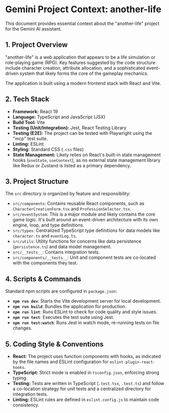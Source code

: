 # Gemini Project Context: another-life

This document provides essential context about the "another-life" project for the Gemini AI assistant.

## 1. Project Overview

"another-life" is a web application that appears to be a life simulation or role-playing game (RPG). Key features suggested by the code structure include character creation, attribute allocation, and a sophisticated event-driven system that likely forms the core of the gameplay mechanics.

The application is built using a modern frontend stack with React and Vite.

## 2. Tech Stack

- **Framework:** React 19
- **Language:** TypeScript and JavaScript (JSX)
- **Build Tool:** Vite
- **Testing (Unit/Integration):** Jest, React Testing Library
- **Testing (E2E):** The project can be tested with Playwright using the "mcp" test suite.
- **Linting:** ESLint
- **Styling:** Standard CSS (`.css` files)
- **State Management:** Likely relies on React's built-in state management hooks (`useState`, `useContext`), as no external state management library like Redux or Zustand is listed as a primary dependency.

## 3. Project Structure

The `src` directory is organized by feature and responsibility:

- `src/components`: Contains reusable React components, such as `CharacterCreationForm.tsx` and `ProfessionSelector.tsx`.
- `src/eventSystem`: This is a major module and likely contains the core game logic. It's built around an event-driven architecture with its own engine, loop, and type definitions.
- `src/types`: Centralized TypeScript type definitions for data models like `character.ts` and `eventLog.ts`.
- `src/utils`: Utility functions for concerns like data persistence (`persistence.ts`) and data model management.
- `src/__tests__`: Contains integration tests.
- `src/components/__tests__`: Unit and component tests are co-located with the components they test.

## 4. Scripts & Commands

Standard npm scripts are configured in `package.json`:

- **`npm run dev`**: Starts the Vite development server for local development.
- **`npm run build`**: Bundles the application for production.
- **`npm run lint`**: Runs ESLint to check for code quality and style issues.
- **`npm run test`**: Executes the test suite using Jest.
- **`npm run test:watch`**: Runs Jest in watch mode, re-running tests on file changes.

## 5. Coding Style & Conventions

- **React:** The project uses function components with hooks, as indicated by the file names and ESLint configuration for `eslint-plugin-react-hooks`.
- **TypeScript:** Strict mode is enabled in `tsconfig.json`, enforcing strong typing.
- **Testing:** Tests are written in TypeScript (`.test.tsx`, `.test.ts`) and follow a co-location strategy for unit tests and a centralized directory for integration tests.
- **Linting:** ESLint rules are defined in `eslint.config.js` to maintain code consistency.
